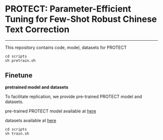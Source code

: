 # PROTECT: Parameter-Efficient Tuning for Few-Shot Robust Chinese Text Correction

---

This repository contains code, model, datasets for PROTECT




```
cd scripts
sh pretrain.sh
```

## Finetune

**pretrained model and datasets**

To facilitate replication, we provide pre-trained PROTECT model and datasets.

pre-trained PROTECT model available at [here](https://drive.google.com/file/d/1XFVRZU6dF7NpIX7LQ-Kp0wKa75PTU9c7/view)

datasets available at [here](https://drive.google.com/file/d/1gWAloeMM2MqC16Vc7j4gv9YjVvcsifQi/view?usp=drive_link)

```
cd scripts
sh train.sh
```
